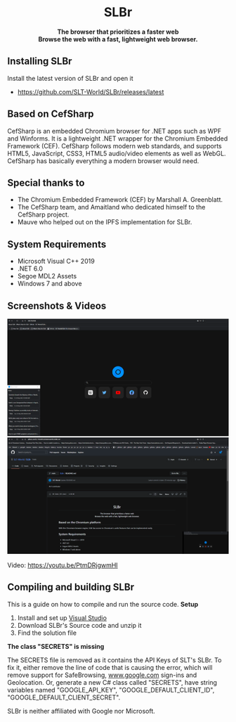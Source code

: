 <div align="center">
  
  # SLBr
  
  **The browser that prioritizes a faster web**<br/>
  **Browse the web with a fast, lightweight web browser.**
</div>

## Installing SLBr
Install the latest version of SLBr and open it
- https://github.com/SLT-World/SLBr/releases/latest

## Based on CefSharp
CefSharp is an embedded Chromium browser for .NET apps such as WPF and Winforms. It is a lightweight .NET wrapper for the Chromium Embedded Framework (CEF).
CefSharp follows modern web standards, and supports HTML5, JavaScript, CSS3, HTML5 audio/video elements as well as WebGL. CefSharp has basically everything a modern browser would need.

## Special thanks to
- The Chromium Embedded Framework (CEF) by Marshall A. Greenblatt.
- The CefSharp team, and Amaitland who dedicated himself to the CefSharp project.
- Mauve who helped out on the IPFS implementation for SLBr.

## System Requirements
- Microsoft Visual C++ 2019
- .NET 6.0
- Segoe MDL2 Assets
- Windows 7 and above

## Screenshots & Videos
![SLBr Dark Mode screenshot](https://github.com/SLT-World/SLBr/blob/main/SLBr/SLBr/Images/New%20Dark%20Mode.png)
![SLBr Youtube Popout](https://github.com/SLT-World/SLBr/blob/main/SLBr/SLBr/Images/Screenshot%20Youtube%20Popout.png)

Video: https://youtu.be/PtmDRjgwmHI

## Compiling and building SLBr
This is a guide on how to compile and run the source code.
**Setup**

1. Install and set up [Visual Studio](https://visualstudio.microsoft.com/vs/)
2. Download SLBr's Source code and unzip it
3. Find the solution file

**The class "SECRETS" is missing**

The SECRETS file is removed as it contains the API Keys of SLT's SLBr. To fix it, either remove the line of code that is causing the error, which will remove support for SafeBrowsing, www.google.com sign-ins and Geolocation. Or, generate a new C# class called "SECRETS", have string variables named "GOOGLE_API_KEY", "GOOGLE_DEFAULT_CLIENT_ID", "GOOGLE_DEFAULT_CLIENT_SECRET".

SLBr is neither affiliated with Google nor Microsoft.
